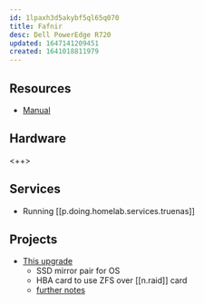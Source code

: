 ```yaml
---
id: 1lpaxh3d5akybf5ql65q070
title: Fafnir
desc: Dell PowerEdge R720
updated: 1647141209451
created: 1641018811979
---
```


## Resources

- [Manual](assets/pdfs/dell-poweredge-r720_owners-manual_en-us.pdf)
## Hardware

<++>

## Services

- Running [[p.doing.homelab.services.truenas]]

## Projects

- [This upgrade][1]
  - SSD mirror pair for OS
  - HBA card to use ZFS over [[n.raid]] card
  - [further notes][2]

[1]: https://dan.langille.org/2019/10/05/preparing-the-dell-r720-for-zfs/
[2]: https://gist.github.com/dlangille/cd784830cd7fb00c63744dfac1dd2e16
